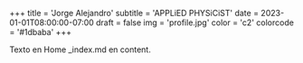 +++
title = 'Jorge Alejandro'
subtitle = 'APPLiED PHYSiCiST'
date = 2023-01-01T08:00:00-07:00
draft = false
img = 'profile.jpg'
color = 'c2'
colorcode = '#1dbaba'
+++

Texto en Home _index.md en content.
